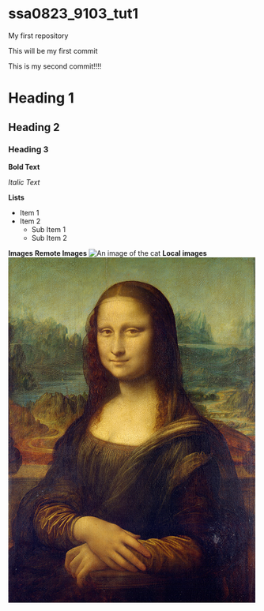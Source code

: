 # ssa0823_9103_tut1
My first repository

This will be my first commit

This is my second commit!!!!

# Heading 1
## Heading 2
### Heading 3

**Bold Text**

*Italic Text*

**Lists**

- Item 1 
- Item 2
    - Sub Item 1
    - Sub Item 2

**Images**
**Remote Images**
![An image of the cat](http://placekitten.com/200/300)
**Local images**
![The Mona Lisa](readmeimages/Mona_Lisa_by_Leonardo_da_Vinci_500_x_700.jpg)
